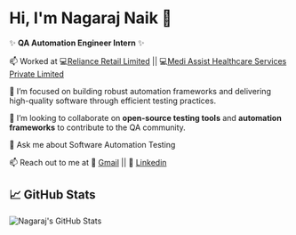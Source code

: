 # Hi, I'm Nagaraj Naik 👋

✨ **QA Automation Engineer Intern** ✨

📫 Worked at 💻[Reliance Retail Limited](https://www.relianceretail.com/) || 💻[Medi Assist Healthcare Services Private Limited](https://mediassist.in/)

🌱 I’m focused on building robust automation frameworks and delivering high-quality software through efficient testing practices.

👯 I’m looking to collaborate on **open-source testing tools** and **automation frameworks** to contribute to the QA community.

💬 Ask me about  Software  Automation Testing 

📫 Reach out to me at  📧 [Gmail](mailto:nagarajnaiknew36@gmail.com) || 🔗 [Linkedin](https://www.linkedin.com/in/nagarajnaik961)








## 📈 GitHub Stats

![Nagaraj's GitHub Stats](https://github-readme-stats.vercel.app/api?username=nagarajnaika25&show_icons=true&hide_title=true)

